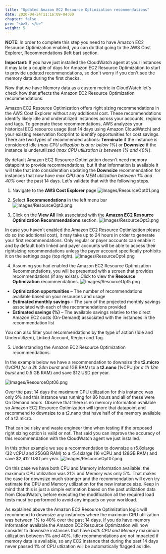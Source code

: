 ```yaml
---
title: "Updated Amazon EC2 Resource Optimization recommendations"
date: 2020-04-24T11:16:09-04:00
chapter: false
pre: "<b>5. </b>"
weight: 5
---
```


**NOTE**: In order to complete this step you need to have Amazon EC2 Resource Optimization enabled, you can do that going to the AWS Cost Explorer, Recommendations (left bar) section.

**Important:** If you have just installed the CloudWatch agent at your instances it may take a couple of days for Amazon EC2 Resource Optimization to start to provide updated recommendations, so don't worry if you don't see the memory data during the first checks.

Now that we have Memory data as a custom metric in CloudWatch let's check how that affects the Amazon EC2 Resource Optimization recommendations.

Amazon EC2 Resource Optimization offers right sizing recommendations in the AWS Cost Explorer without any additional cost. These recommendations identify likely idle and underutilized instances across your accounts, regions and tags. To generate these recommendations, AWS analyzes your historical EC2 resource usage (last 14 days using Amazon CloudWatch) and your existing reservation footprint to identify opportunities for cost savings. There are two types of recommended actions: **Terminate** if the instance is considered idle (*max CPU utilization is at or below 1%*) or **Downsize** if the instance is underutilized (*max CPU utilization is between 1% and 40%*).

By default Amazon EC2 Resource Optimization doesn't need memory datapoint to provide recommendations, but if that information is available it will take that into consideration updating the **Downsize** recommendation for instances that now have *max CPU and MEM utilization between 1% and 40%* over the past 14 days. Let's validate that with the following steps.

1. Navigate to the **AWS Cost Explorer** page
![Images/ResourceOpt01.png](/Cost/200_AWS_Resource_Optimization/Images/ResourceOpt01.png)

2. Select **Recommendations** in the left menu bar
![Images/ResourceOpt2.png](/Cost/200_AWS_Resource_Optimization/Images/ResourceOpt02.png)





3. Click on the **View All** link associated with the **Amazon EC2 Resource Optimization Recommendations** section.
![Images/ResourceOpt3.png](/Cost/200_AWS_Resource_Optimization/Images/ResourceOpt03.png)

In case you haven’t enabled the Amazon EC2 Resource Optimization please do so (no additional cost), it may take up to 24 hours in order to generate your first recommendations. Only regular or payer accounts can enable it and by default both linked and payer accounts will be able to access their rightsizing recommendations unless the payer account specifically prohibits it on the settings page (top right).
![Images/ResourceOpt4.png](/Cost/200_AWS_Resource_Optimization/Images/ResourceOpt04.png)

4. Assuming you had enabled the Amazon EC2 Resource Optimization Recommendations, you will be presented with a screen that provides recommendations (if any exists). Click to view the **Resource Optimization** recommendations.
![Images/ResourceOpt5.png](/Cost/200_AWS_Resource_Optimization/Images/ResourceOpt05.png)

- **Optimization opportunities** – The number of recommendations available based on your resources and usage
- **Estimated monthly savings** – The sum of the projected monthly savings associated with each of the recommendations provided
- **Estimated savings (%)** – The available savings relative to the direct Amazon EC2 costs (On-Demand) associated with the instances in the recommendation list

You can also filter your recommendations by the type of action (Idle and Underutilized), Linked Account, Region and Tag.

5. Understanding the Amazon EC2 Resource Optimization recommendations.

In the example below we have a recommendation to downsize the **t2.micro** (1vCPU *for a 2h 24m burst* and 1GB RAM) to a **t2.nano** (1vCPU *for a 1h 12m burst* and 0.5 GB RAM) and save $12 USD per year.

![Images/ResourceOpt06.png](/Cost/200_AWS_Resource_Optimization/Images/ResourceOpt06.png)

Over the past 14 days the maximum CPU utilization for this instance was only 9% and this instance was running for 86 hours and all of these were On Demand hours. Observe that there is no memory information available so Amazon EC2 Resource Optimization will ignore that datapoint and recommend to downsize to a t2.nano that have half of the memory available of a t2.micro.

That can be risky and waste engineer time when testing if the proposed right sizing option is valid or not. That said you can improve the accuracy of this recommendation with the CloudWatch agent we just installed.

In this other example we see a recommendation to downsize a r5.8xlarge (32 vCPU and 256GB RAM) to a r5.4xlarge (16 vCPU and 128GB RAM) and save $2,412 USD per year.
![Images/ResourceOpt07.png](/Cost/200_AWS_Resource_Optimization/Images/ResourceOpt07.png)

On this case we have both CPU and Memory information available: the maximum CPU utilization was 21% and Memory was only 5%. That makes the case for downsize much stronger and the recommendation will even try estimate the CPU and Memory utilization for the new instance size. Keep in mind that this is just a simple estimation based on the past utilization data from CloudWatch, before executing the modification all the required load tests must be performed to avoid any impacts on your workload.

As explained above the Amazon EC2 Resource Optimization logic will recommend to downsize any instances where the maximum CPU utilization was between 1% to 40% over the past 14 days. If you do have memory information available the Amazon EC2 Resource Optimization will now consider to downsize instances that have *both CPU and Memory* maximum utilization between 1% and 40%. Idle recommendations are not impacted if memory data is available, so any EC2 instance that during the past 14 days never passed 1% of CPU utlization will be automatically flagged as idle.
